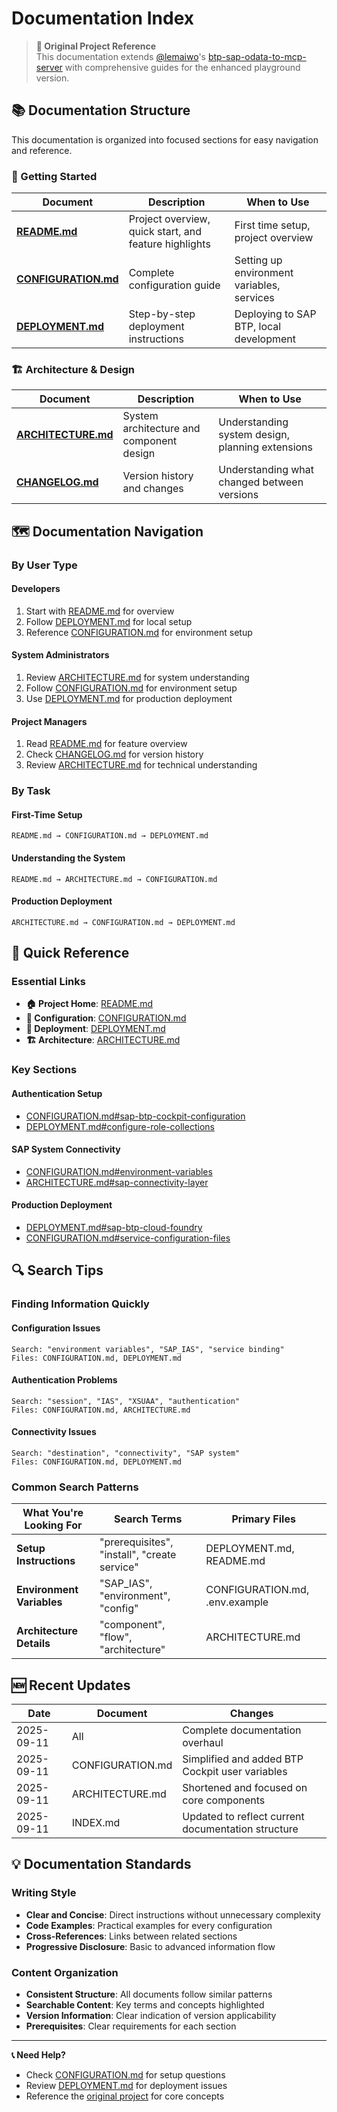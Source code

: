 # Documentation Index

> **🔗 Original Project Reference**  
> This documentation extends [@lemaiwo](https://github.com/lemaiwo)'s [btp-sap-odata-to-mcp-server](https://github.com/lemaiwo/btp-sap-odata-to-mcp-server) with comprehensive guides for the enhanced playground version.

## 📚 Documentation Structure

This documentation is organized into focused sections for easy navigation and reference.

### 🚀 Getting Started

| Document | Description | When to Use |
|----------|-------------|-------------|
| **[README.md](../README.md)** | Project overview, quick start, and feature highlights | First time setup, project overview |
| **[CONFIGURATION.md](CONFIGURATION.md)** | Complete configuration guide | Setting up environment variables, services |
| **[DEPLOYMENT.md](DEPLOYMENT.md)** | Step-by-step deployment instructions | Deploying to SAP BTP, local development |

### 🏗️ Architecture & Design

| Document | Description | When to Use |
|----------|-------------|-------------|
| **[ARCHITECTURE.md](ARCHITECTURE.md)** | System architecture and component design | Understanding system design, planning extensions |
| **[CHANGELOG.md](CHANGELOG.md)** | Version history and changes | Understanding what changed between versions |

## 🗺️ Documentation Navigation

### By User Type

#### **Developers**
1. Start with [README.md](../README.md) for overview
2. Follow [DEPLOYMENT.md](DEPLOYMENT.md) for local setup
3. Reference [CONFIGURATION.md](CONFIGURATION.md) for environment setup

#### **System Administrators**
1. Review [ARCHITECTURE.md](ARCHITECTURE.md) for system understanding
2. Follow [CONFIGURATION.md](CONFIGURATION.md) for environment setup
3. Use [DEPLOYMENT.md](DEPLOYMENT.md) for production deployment

#### **Project Managers**
1. Read [README.md](../README.md) for feature overview
2. Check [CHANGELOG.md](CHANGELOG.md) for version history
3. Review [ARCHITECTURE.md](ARCHITECTURE.md) for technical understanding

### By Task

#### **First-Time Setup**
```
README.md → CONFIGURATION.md → DEPLOYMENT.md
```

#### **Understanding the System**
```
README.md → ARCHITECTURE.md → CONFIGURATION.md
```

#### **Production Deployment**
```
ARCHITECTURE.md → CONFIGURATION.md → DEPLOYMENT.md
```

## 📖 Quick Reference

### Essential Links

- **🏠 Project Home**: [README.md](../README.md)
- **🔧 Configuration**: [CONFIGURATION.md](CONFIGURATION.md)
- **🚀 Deployment**: [DEPLOYMENT.md](DEPLOYMENT.md)
- **🏗️ Architecture**: [ARCHITECTURE.md](ARCHITECTURE.md)

### Key Sections

#### Authentication Setup
- [CONFIGURATION.md#sap-btp-cockpit-configuration](CONFIGURATION.md#sap-btp-cockpit-configuration)
- [DEPLOYMENT.md#configure-role-collections](DEPLOYMENT.md#6-configure-role-collections)

#### SAP System Connectivity
- [CONFIGURATION.md#environment-variables](CONFIGURATION.md#environment-variables)
- [ARCHITECTURE.md#sap-connectivity-layer](ARCHITECTURE.md#4-sap-connectivity-layer)

#### Production Deployment
- [DEPLOYMENT.md#sap-btp-cloud-foundry](DEPLOYMENT.md#sap-btp-cloud-foundry-deployment)
- [CONFIGURATION.md#service-configuration-files](CONFIGURATION.md#service-configuration-files)

## 🔍 Search Tips

### Finding Information Quickly

#### **Configuration Issues**
```
Search: "environment variables", "SAP_IAS", "service binding"
Files: CONFIGURATION.md, DEPLOYMENT.md
```

#### **Authentication Problems**
```
Search: "session", "IAS", "XSUAA", "authentication"
Files: CONFIGURATION.md, ARCHITECTURE.md
```

#### **Connectivity Issues**
```
Search: "destination", "connectivity", "SAP system"
Files: CONFIGURATION.md, DEPLOYMENT.md
```

### Common Search Patterns

| What You're Looking For | Search Terms | Primary Files |
|-------------------------|--------------|---------------|
| **Setup Instructions** | "prerequisites", "install", "create service" | DEPLOYMENT.md, README.md |
| **Environment Variables** | "SAP_IAS", "environment", "config" | CONFIGURATION.md, .env.example |
| **Architecture Details** | "component", "flow", "architecture" | ARCHITECTURE.md |

## 🆕 Recent Updates

| Date | Document | Changes |
|------|----------|---------|
| 2025-09-11 | All | Complete documentation overhaul |
| 2025-09-11 | CONFIGURATION.md | Simplified and added BTP Cockpit user variables |
| 2025-09-11 | ARCHITECTURE.md | Shortened and focused on core components |
| 2025-09-11 | INDEX.md | Updated to reflect current documentation structure |

## 💡 Documentation Standards

### Writing Style
- **Clear and Concise**: Direct instructions without unnecessary complexity
- **Code Examples**: Practical examples for every configuration
- **Cross-References**: Links between related sections
- **Progressive Disclosure**: Basic to advanced information flow

### Content Organization
- **Consistent Structure**: All documents follow similar patterns
- **Searchable Content**: Key terms and concepts highlighted
- **Version Information**: Clear indication of version applicability
- **Prerequisites**: Clear requirements for each section

---

**📞 Need Help?**
- Check [CONFIGURATION.md](CONFIGURATION.md) for setup questions
- Review [DEPLOYMENT.md](DEPLOYMENT.md) for deployment issues
- Reference the [original project](https://github.com/lemaiwo/btp-sap-odata-to-mcp-server) for core concepts